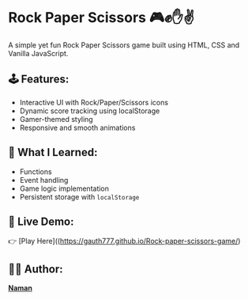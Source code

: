 # Rock Paper Scissors 🎮✊✋✌️

A simple yet fun Rock Paper Scissors game built using HTML, CSS and Vanilla JavaScript.

## 🕹️ Features:
- Interactive UI with Rock/Paper/Scissors icons
- Dynamic score tracking using localStorage
- Gamer-themed styling
- Responsive and smooth animations

## 🧠 What I Learned:
- Functions
- Event handling
- Game logic implementation
- Persistent storage with `localStorage`

## 🚀 Live Demo:
👉 [Play Here]((https://gauth777.github.io/Rock-paper-scissors-game/) 

## 👨‍💻 Author:
**[Naman](https://github.com/Gauth777)**
